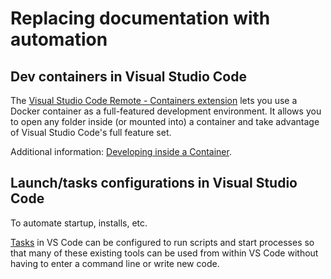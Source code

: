 # Replacing documentation with automation

## Dev containers in Visual Studio Code

The [Visual Studio Code Remote - Containers extension](https://marketplace.visualstudio.com/items?itemName=ms-vscode-remote.remote-containers) lets you use a Docker container as a full-featured development environment. It allows you to open any folder inside (or mounted into) a container and take advantage of Visual Studio Code's full feature set.

Additional information: [Developing inside a Container](https://code.visualstudio.com/docs/remote/containers).

## Launch/tasks configurations in Visual Studio Code

To automate startup, installs, etc.

[Tasks](https://code.visualstudio.com/Docs/editor/tasks) in VS Code can be configured to run scripts and start processes so that many of these existing tools can be used from within VS Code without having to enter a command line or write new code.
